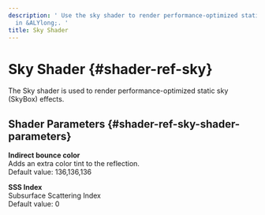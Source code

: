 ```yaml
---
description: ' Use the sky shader to render performance-optimized static sky effects
  in &ALYlong;. '
title: Sky Shader
---
```

# Sky Shader {#shader-ref-sky}

The Sky shader is used to render performance\-optimized static sky \(SkyBox\) effects\.

## Shader Parameters {#shader-ref-sky-shader-parameters}

**Indirect bounce color**  
Adds an extra color tint to the reflection\.  
Default value: 136,136,136

**SSS Index**  
Subsurface Scattering Index  
Default value: 0